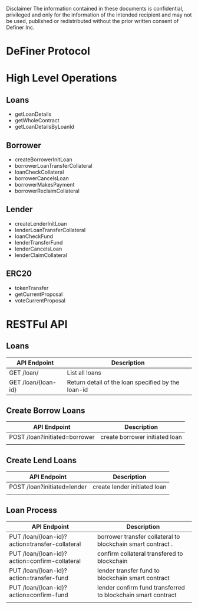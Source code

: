 
Disclaimer
The information contained in these documents is confidential, privileged and only for the
information of the intended recipient and may not be used, published or redistributed without
the prior written consent of Definer Inc.

# DeFiner Protocol

# High Level Operations
## Loans
* getLoanDetails
* getWholeContract
* getLoanDetailsByLoanId

## Borrower
* createBorrowerInitLoan
* borrowerLoanTransferCollateral
* loanCheckCollateral
* borrowerCancelsLoan
* borrowerMakesPayment
* borrowerReclaimCollateral

## Lender
* createLenderInitLoan
* lenderLoanTransferCollateral
* loanCheckFund
* lenderTransferFund
* lenderCancelsLoan
* lenderClaimCollateral

## ERC20
* tokenTransfer
* getCurrentProposal
* voteCurrentProposal

# RESTFul API
## Loans
| API Endpoint        | Description                                        |
|---------------------|----------------------------------------------------|
| GET /loan/          | List all loans                                     |
| GET /loan/{loan-id} | Return detail of the loan specified by the loan-id |

## Create Borrow Loans
| API Endpoint        | Description                                        |
|---------------------|----------------------------------------------------|
| POST /loan?initiated=borrower          | create borrower initiated loan                                     |
|                     |                                                    |

## Create Lend Loans
| API Endpoint        | Description                                        |
|---------------------|----------------------------------------------------|
| POST /loan?initiated=lender          | create lender initiated loan                                     |
|                     |                                                    |

## Loan Process
| API Endpoint        | Description                                        |
|---------------------|----------------------------------------------------|
| PUT /loan/{loan-id}?action=transfer-collateral   | borrower transfer collateral to blockchain smart contract . |
| PUT /loan/{loan-id}?action=confirm-collateral    | confirm collateral transfered to blockchain                 |
| PUT /loan/{loan-id}?action=transfer-fund         | lender transfer fund to blockchain smart contract           |
| PUT /loan/{loan-id}?action=confirm-fund          | lender confirm fund transferred to blockchain smart contract|
|                     |                                                    |
